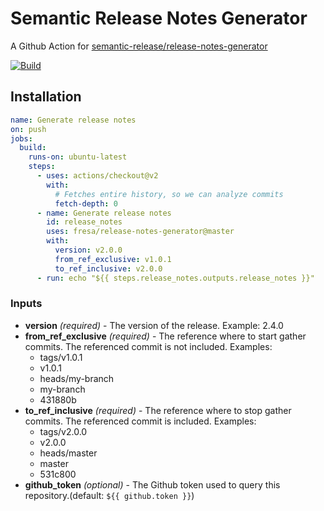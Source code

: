 # Semantic Release Notes Generator

A Github Action for [semantic-release/release-notes-generator](https://github.com/semantic-release/release-notes-generator)

[![Build](https://github.com/Fresa/release-notes-generator/actions/workflows/ci.yml/badge.svg)](https://github.com/Fresa/release-notes-generator/actions/workflows/ci.yml)

## Installation

```yaml
name: Generate release notes
on: push
jobs:
  build:
    runs-on: ubuntu-latest
    steps:
      - uses: actions/checkout@v2
        with:
          # Fetches entire history, so we can analyze commits
          fetch-depth: 0
      - name: Generate release notes
        id: release_notes
        uses: fresa/release-notes-generator@master
        with:
          version: v2.0.0
          from_ref_exclusive: v1.0.1
          to_ref_inclusive: v2.0.0
      - run: echo "${{ steps.release_notes.outputs.release_notes }}"
```

### Inputs

- **version** _(required)_ - The version of the release.
  Example: 2.4.0
- **from_ref_exclusive** _(required)_ - The reference where to start gather commits. The referenced commit is not included.
  Examples:
  - tags/v1.0.1
  - v1.0.1
  - heads/my-branch
  - my-branch
  - 431880b
- **to_ref_inclusive** _(required)_ - The reference where to stop gather commits. The referenced commit is included.
  Examples:
  - tags/v2.0.0
  - v2.0.0
  - heads/master
  - master
  - 531c800
- **github_token** _(optional)_ - The Github token used to query this repository.(default: `${{ github.token }}`)
